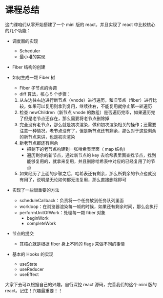# 课程总结

这门课咱们从零开始搭建了一个 mini 版的 react，并且实现了 react 中比较核心的几个功能：

- 调度器的实现

  - Scheduler
  - 最小堆的实现

- Fiber 结构的创建

- 如何生成一颗 Fiber 树

  - Fiber 子节点的协调
  - diff 算法，核心 5 个步骤：

  1. 从左边往右边进行新节点（vnode）进行遍历，和旧节点（fiber）进行比较，如果可以复用则拿到复用，继续往右，不能复用就停止第一轮遍历
  2. 检查 newChildren（新节点 vnode 的数组）是否遍历完毕，如果遍历完了但是老节点还存在，那么需要将老节点删除掉
  3. 完全没有老节点，那么就是初次渲染，做和初次渲染相关的操作；还需要注意一种情况，老节点没有了，但是新节点还有剩余，那么对于这些剩余的新节点来讲，也是初次渲染
  4. 新老节点都还有剩余
     - 把剩下的老节点构建到一张哈希表里面（ map 结构）
     - 遍历剩余的新节点，通过新节点的 key 去哈希表里面查找节点，找到能够复用的，就拿来复用，并且删除哈希表中对应的已经复用了的节点
  5. 如果经历了上面的步骤之后，哈希表还有剩余，那么所剩余的节点也就没有用了，说明是无论如何都无法复用，那么直接删除即可

- 实现了一些很重要的方法

  - scheduleCallback：负责将一个任务放到任务队列里面
  - workloop：在浏览器渲染每一帧的时候，如果还有剩余时间，那么会执行
  - performUnitOfWork：处理每一颗 fiber 对象
    - beginWork
    - completeWork

- 节点的提交

  - 其核心就是根据 fiber 身上不同的 flags 来做不同的事情

- 基本的 Hooks 的实现

  - useState
  - useReducer
  - useEffect

大家下去可以根据自己的兴趣，自行深挖 react 源码，完善我们的这个 mini 版的 react。记住！兴趣最重要！！


